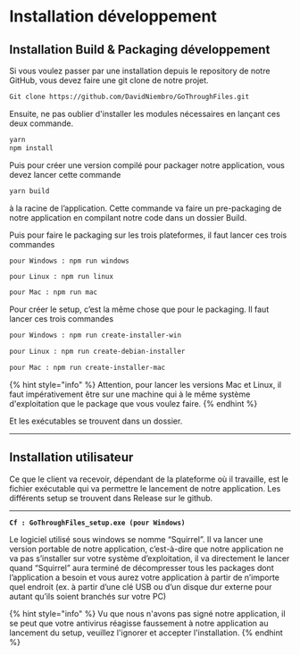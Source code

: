 # Installation développement

## **Installation Build & Packaging développement**

Si vous voulez passer par une installation depuis le repository de notre GitHub, vous devez faire une git clone de notre projet.

```bash
Git clone https://github.com/DavidNiembro/GoThroughFiles.git
```

Ensuite, ne pas oublier d'installer les modules nécessaires en lançant ces deux commande.

```bash
yarn
npm install
```

Puis pour créer une version compilé pour packager notre application, vous devez lancer cette commande

```bash
yarn build
```

à la racine de l’application. Cette commande va faire un pre-packaging de notre application en compilant notre code dans un dossier Build.



Puis pour faire le packaging sur les trois plateformes, il faut lancer ces trois commandes

```
pour Windows : npm run windows
```

```bash
pour Linux : npm run linux
```

```bash
pour Mac : npm run mac
```

Pour créer le setup, c’est la même chose que pour le packaging. Il faut lancer ces trois commandes

```bash
pour Windows : npm run create-installer-win
```

```bash
pour Linux : npm run create-debian-installer
```

```bash
pour Mac : npm run create-installer-mac
```

{% hint style="info" %}
Attention, pour lancer les versions Mac et Linux, il faut impérativement être sur une machine qui à le même système d'exploitation que le package que vous voulez faire.
{% endhint %}

Et les exécutables se trouvent dans un dossier.  
****

## **Installation utilisateur**

Ce que le client va recevoir, dépendant de la plateforme où il travaille, est le fichier exécutable qui va permettre le lancement de notre application. Les différents setup se trouvent dans Release sur le github.  
****

**`Cf : GoThroughFiles_setup.exe (pour Windows)`**  


Le logiciel utilisé sous windows se nomme “Squirrel”. Il va lancer une version portable de notre application, c’est-à-dire que notre application ne va pas s’installer sur votre système d’exploitation, il va directement le lancer quand “Squirrel” aura terminé de décompresser tous les packages dont l’application a besoin et vous aurez votre application à partir de n’importe quel endroit \(ex. à partir d’une clé USB ou d’un disque dur externe pour autant qu’ils soient branchés sur votre PC\)  


{% hint style="info" %}
Vu que nous n'avons pas signé notre application, il se peut que votre antivirus réagisse faussement à notre application au lancement du setup, veuillez l'ignorer et accepter l'installation.
{% endhint %}



